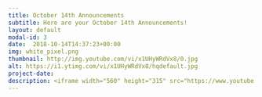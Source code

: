 ```yaml
---
title: October 14th Announcements
subtitle: Here are your October 14th Announcements!
layout: default
modal-id: 3 
date:  2018-10-14T14:37:23+00:00
img: white_pixel.png
thumbnail: http://img.youtube.com/vi/x1UHyWRdVx8/0.jpg
alt: https://i1.ytimg.com/vi/x1UHyWRdVx8/hqdefault.jpg
project-date: 
description: <iframe width="560" height="315" src="https://www.youtube.com/embed/x1UHyWRdVx8" frameborder="0" allowfullscreen></iframe> 
---
```

